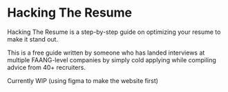 # Hacking The Resume
Hacking The Resume is a step-by-step guide on optimizing your resume to make it stand out.

This is a free guide written by someone who has landed interviews at multiple FAANG-level companies by simply cold applying while compiling advice from 40+ recruiters.

Currently WIP (using figma to make the website first)
